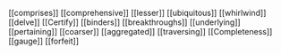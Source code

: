 [[comprises]]
[[comprehensive]]
[[lesser]]
[[ubiquitous]]
[[whirlwind]]
[[delve]]
[[Certify]]
[[binders]]
[[breakthroughs]]
[[underlying]]
[[pertaining]]
[[coarser]]
[[aggregated]]
[[traversing]]
[[Completeness]]
[[gauge]]
[[forfeit]]